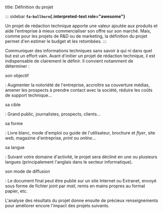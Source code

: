 title: Définition du projet

::: sidebar
**`fa-bullhorn`{.interpreted-text role="awesome"}**

Un projet de rédaction technique apporte une valeur ajoutée aux produits
et aide l\'entreprise à mieux commercialiser son offre sur son marché.
Mais, comme pour les projets de R&D ou de marketing, la définition du
projet permet d\'en estimer le budget et les retombées.
:::

Communiquer des informations techniques sans savoir à qui ni dans quel
but est un effort vain. Avant d\'initier un projet de rédaction
technique, il est indispensable de clairement le définir. Il convient
notamment de déterminer :

son objectif

:   Augmenter la notoriété de l\'entreprise, accroître sa couverture
    médias, amener les prospects à prendre contact avec la société,
    réduire les coûts de support technique...

sa cible

:   Grand public, journalistes, prospects, clients...

sa forme

:   Livre blanc, mode d\'emploi ou guide de l\'utilisateur, brochure et
    *flyer*, site *web*, magazine d\'entreprise, *print* ou *online*...

sa langue

:   Suivant votre domaine d\'activité, le projet sera décliné en une ou
    plusieurs langues (principalement l\'anglais dans le secteur
    informatique).

son mode de diffusion

:   Le document final peut être publié sur un site Internet ou Extranet,
    envoyé sous forme de fichier joint par *mail*, remis en mains
    propres au format papier, etc.

L\'analyse des résultats du projet donne ensuite de précieux
renseignements pour améliorer encore l\'impact des projets suivants.

